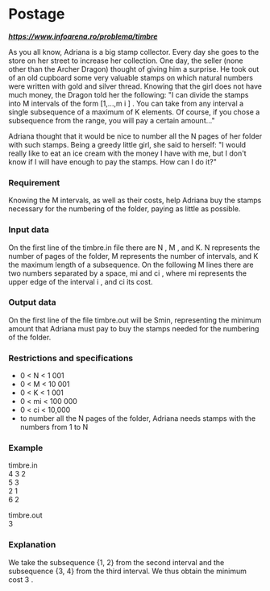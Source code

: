 # Postage

***https://www.infoarena.ro/problema/timbre***

As you all know, Adriana is a big stamp collector. Every day she goes to the store on her street to increase her collection. One day, the seller (none other than the Archer Dragon) thought of giving him a surprise. He took out of an old cupboard some very valuable stamps on which natural numbers were written with gold and silver thread. Knowing that the girl does not have much money, the Dragon told her the following: "I can divide the stamps into M intervals of the form [1,...,m i ] . You can take from any interval a single subsequence of a maximum of K elements. Of course, if you chose a subsequence from the range, you will pay a certain amount..."

Adriana thought that it would be nice to number all the N pages of her folder with such stamps. Being a greedy little girl, she said to herself: "I would really like to eat an ice cream with the money I have with me, but I don't know if I will have enough to pay the stamps. How can I do it?"

### Requirement
Knowing the M intervals, as well as their costs, help Adriana buy the stamps necessary for the numbering of the folder, paying as little as possible.

### Input data
On the first line of the timbre.in file there are N , M , and K. N represents the number of pages of the folder, M represents the number of intervals, and K the maximum length of a subsequence. On the following M lines there are two numbers separated by a space, mi and ci , where mi represents the upper edge of the interval i , and ci its cost.

### Output data
On the first line of the file timbre.out will be Smin, representing the minimum amount that Adriana must pay to buy the stamps needed for the numbering of the folder.

### Restrictions and specifications
- 0 < N < 1 001
- 0 < M < 10 001
- 0 < K < 1 001
- 0 < mi < 100 000
- 0 < ci < 10,000
- to number all the N pages of the folder, Adriana needs stamps with the numbers from 1 to N

### Example
timbre.in	   
4 3 2   
5 3  
2 1  
6 2  

timbre.out  
3 
### Explanation  
We take the subsequence {1, 2} from the second interval and the subsequence {3, 4} from the third interval. We thus obtain the minimum cost 3 .